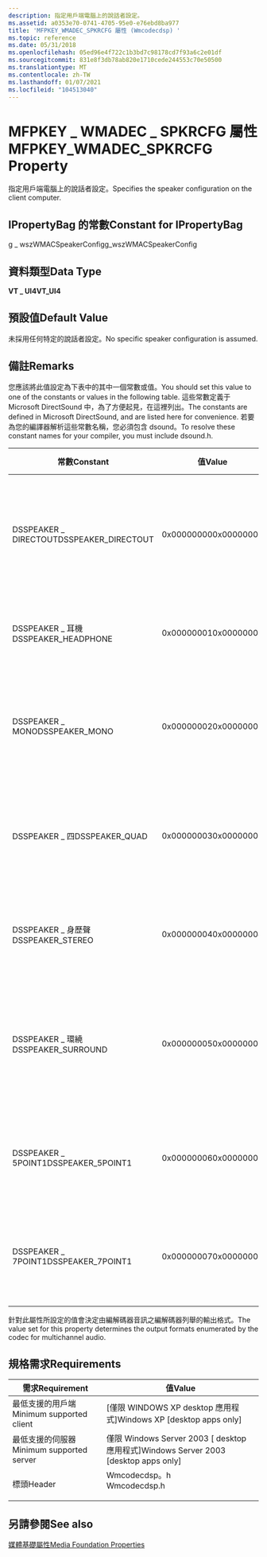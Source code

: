 ```yaml
---
description: 指定用戶端電腦上的說話者設定。
ms.assetid: a0353e70-0741-4705-95e0-e76ebd8ba977
title: 'MFPKEY_WMADEC_SPKRCFG 屬性 (Wmcodecdsp) '
ms.topic: reference
ms.date: 05/31/2018
ms.openlocfilehash: 05ed96e4f722c1b3bd7c98178cd7f93a6c2e01df
ms.sourcegitcommit: 831e8f3db78ab820e1710cede244553c70e50500
ms.translationtype: MT
ms.contentlocale: zh-TW
ms.lasthandoff: 01/07/2021
ms.locfileid: "104513040"
---
```

# <a name="mfpkey_wmadec_spkrcfg-property"></a><span data-ttu-id="546b4-103">MFPKEY \_ WMADEC \_ SPKRCFG 屬性</span><span class="sxs-lookup"><span data-stu-id="546b4-103">MFPKEY\_WMADEC\_SPKRCFG Property</span></span>

<span data-ttu-id="546b4-104">指定用戶端電腦上的說話者設定。</span><span class="sxs-lookup"><span data-stu-id="546b4-104">Specifies the speaker configuration on the client computer.</span></span>

## <a name="constant-for-ipropertybag"></a><span data-ttu-id="546b4-105">IPropertyBag 的常數</span><span class="sxs-lookup"><span data-stu-id="546b4-105">Constant for IPropertyBag</span></span>

<span data-ttu-id="546b4-106">g \_ wszWMACSpeakerConfig</span><span class="sxs-lookup"><span data-stu-id="546b4-106">g\_wszWMACSpeakerConfig</span></span>

## <a name="data-type"></a><span data-ttu-id="546b4-107">資料類型</span><span class="sxs-lookup"><span data-stu-id="546b4-107">Data Type</span></span>

<span data-ttu-id="546b4-108">**VT \_ UI4**</span><span class="sxs-lookup"><span data-stu-id="546b4-108">**VT\_UI4**</span></span>

## <a name="default-value"></a><span data-ttu-id="546b4-109">預設值</span><span class="sxs-lookup"><span data-stu-id="546b4-109">Default Value</span></span>

<span data-ttu-id="546b4-110">未採用任何特定的說話者設定。</span><span class="sxs-lookup"><span data-stu-id="546b4-110">No specific speaker configuration is assumed.</span></span>

## <a name="remarks"></a><span data-ttu-id="546b4-111">備註</span><span class="sxs-lookup"><span data-stu-id="546b4-111">Remarks</span></span>

<span data-ttu-id="546b4-112">您應該將此值設定為下表中的其中一個常數或值。</span><span class="sxs-lookup"><span data-stu-id="546b4-112">You should set this value to one of the constants or values in the following table.</span></span> <span data-ttu-id="546b4-113">這些常數定義于 Microsoft DirectSound 中，為了方便起見，在這裡列出。</span><span class="sxs-lookup"><span data-stu-id="546b4-113">The constants are defined in Microsoft DirectSound, and are listed here for convenience.</span></span> <span data-ttu-id="546b4-114">若要為您的編譯器解析這些常數名稱，您必須包含 dsound。</span><span class="sxs-lookup"><span data-stu-id="546b4-114">To resolve these constant names for your compiler, you must include dsound.h.</span></span>



| <span data-ttu-id="546b4-115">常數</span><span class="sxs-lookup"><span data-stu-id="546b4-115">Constant</span></span>             | <span data-ttu-id="546b4-116">值</span><span class="sxs-lookup"><span data-stu-id="546b4-116">Value</span></span>      | <span data-ttu-id="546b4-117">描述</span><span class="sxs-lookup"><span data-stu-id="546b4-117">Description</span></span>                                                                  |
|----------------------|------------|------------------------------------------------------------------------------|
| <span data-ttu-id="546b4-118">DSSPEAKER \_ DIRECTOUT</span><span class="sxs-lookup"><span data-stu-id="546b4-118">DSSPEAKER\_DIRECTOUT</span></span> | <span data-ttu-id="546b4-119">0x00000000</span><span class="sxs-lookup"><span data-stu-id="546b4-119">0x00000000</span></span> | <span data-ttu-id="546b4-120">系統會直接傳遞音訊，而不是針對喇叭進行設定。</span><span class="sxs-lookup"><span data-stu-id="546b4-120">The audio is passed through directly, without being configured for speakers.</span></span> |
| <span data-ttu-id="546b4-121">DSSPEAKER \_ 耳機</span><span class="sxs-lookup"><span data-stu-id="546b4-121">DSSPEAKER\_HEADPHONE</span></span> | <span data-ttu-id="546b4-122">0x00000001</span><span class="sxs-lookup"><span data-stu-id="546b4-122">0x00000001</span></span> | <span data-ttu-id="546b4-123">用戶端電腦配備耳機。</span><span class="sxs-lookup"><span data-stu-id="546b4-123">The client computer is equipped with headphones.</span></span>                             |
| <span data-ttu-id="546b4-124">DSSPEAKER \_ MONO</span><span class="sxs-lookup"><span data-stu-id="546b4-124">DSSPEAKER\_MONO</span></span>      | <span data-ttu-id="546b4-125">0x00000002</span><span class="sxs-lookup"><span data-stu-id="546b4-125">0x00000002</span></span> | <span data-ttu-id="546b4-126">用戶端電腦配備了 monoaural 喇叭。</span><span class="sxs-lookup"><span data-stu-id="546b4-126">The client computer is equipped with a monoaural speaker.</span></span>                    |
| <span data-ttu-id="546b4-127">DSSPEAKER \_ 四</span><span class="sxs-lookup"><span data-stu-id="546b4-127">DSSPEAKER\_QUAD</span></span>      | <span data-ttu-id="546b4-128">0x00000003</span><span class="sxs-lookup"><span data-stu-id="546b4-128">0x00000003</span></span> | <span data-ttu-id="546b4-129">用戶端電腦配備了 quadraphonic 喇叭。</span><span class="sxs-lookup"><span data-stu-id="546b4-129">The client computer is equipped with quadraphonic speakers.</span></span>                  |
| <span data-ttu-id="546b4-130">DSSPEAKER \_ 身歷聲</span><span class="sxs-lookup"><span data-stu-id="546b4-130">DSSPEAKER\_STEREO</span></span>    | <span data-ttu-id="546b4-131">0x00000004</span><span class="sxs-lookup"><span data-stu-id="546b4-131">0x00000004</span></span> | <span data-ttu-id="546b4-132">用戶端電腦配備了身歷聲喇叭。</span><span class="sxs-lookup"><span data-stu-id="546b4-132">The client computer is equipped with stereo speakers.</span></span>                        |
| <span data-ttu-id="546b4-133">DSSPEAKER \_ 環繞</span><span class="sxs-lookup"><span data-stu-id="546b4-133">DSSPEAKER\_SURROUND</span></span>  | <span data-ttu-id="546b4-134">0x00000005</span><span class="sxs-lookup"><span data-stu-id="546b4-134">0x00000005</span></span> | <span data-ttu-id="546b4-135">用戶端電腦配備四個聲道的環繞音效喇叭。</span><span class="sxs-lookup"><span data-stu-id="546b4-135">The client computer is equipped with four-channel surround-sound speakers.</span></span>   |
| <span data-ttu-id="546b4-136">DSSPEAKER \_ 5POINT1</span><span class="sxs-lookup"><span data-stu-id="546b4-136">DSSPEAKER\_5POINT1</span></span>   | <span data-ttu-id="546b4-137">0x00000006</span><span class="sxs-lookup"><span data-stu-id="546b4-137">0x00000006</span></span> | <span data-ttu-id="546b4-138">用戶端電腦配備了五個喇叭和一個喇叭。</span><span class="sxs-lookup"><span data-stu-id="546b4-138">The client computer is equipped with five speakers and a subwoofer.</span></span>          |
| <span data-ttu-id="546b4-139">DSSPEAKER \_ 7POINT1</span><span class="sxs-lookup"><span data-stu-id="546b4-139">DSSPEAKER\_7POINT1</span></span>   | <span data-ttu-id="546b4-140">0x00000007</span><span class="sxs-lookup"><span data-stu-id="546b4-140">0x00000007</span></span> | <span data-ttu-id="546b4-141">用戶端電腦配備了七個喇叭和一個喇叭。</span><span class="sxs-lookup"><span data-stu-id="546b4-141">The client computer is equipped with seven speakers and a subwoofer.</span></span>         |



 

<span data-ttu-id="546b4-142">針對此屬性所設定的值會決定由編解碼器音訊之編解碼器列舉的輸出格式。</span><span class="sxs-lookup"><span data-stu-id="546b4-142">The value set for this property determines the output formats enumerated by the codec for multichannel audio.</span></span>

## <a name="requirements"></a><span data-ttu-id="546b4-143">規格需求</span><span class="sxs-lookup"><span data-stu-id="546b4-143">Requirements</span></span>



| <span data-ttu-id="546b4-144">需求</span><span class="sxs-lookup"><span data-stu-id="546b4-144">Requirement</span></span> | <span data-ttu-id="546b4-145">值</span><span class="sxs-lookup"><span data-stu-id="546b4-145">Value</span></span> |
|-------------------------------------|-----------------------------------------------------------------------------------------|
| <span data-ttu-id="546b4-146">最低支援的用戶端</span><span class="sxs-lookup"><span data-stu-id="546b4-146">Minimum supported client</span></span><br/> | <span data-ttu-id="546b4-147">\[僅限 WINDOWS XP desktop 應用程式\]</span><span class="sxs-lookup"><span data-stu-id="546b4-147">Windows XP \[desktop apps only\]</span></span><br/>                                             |
| <span data-ttu-id="546b4-148">最低支援的伺服器</span><span class="sxs-lookup"><span data-stu-id="546b4-148">Minimum supported server</span></span><br/> | <span data-ttu-id="546b4-149">僅限 Windows Server 2003 \[ desktop 應用程式\]</span><span class="sxs-lookup"><span data-stu-id="546b4-149">Windows Server 2003 \[desktop apps only\]</span></span><br/>                                    |
| <span data-ttu-id="546b4-150">標頭</span><span class="sxs-lookup"><span data-stu-id="546b4-150">Header</span></span><br/>                   | <dl> <span data-ttu-id="546b4-151"><dt>Wmcodecdsp。h</dt></span><span class="sxs-lookup"><span data-stu-id="546b4-151"><dt>Wmcodecdsp.h</dt></span></span> </dl> |



## <a name="see-also"></a><span data-ttu-id="546b4-152">另請參閱</span><span class="sxs-lookup"><span data-stu-id="546b4-152">See also</span></span>

<dl> <dt>

[<span data-ttu-id="546b4-153">媒體基礎屬性</span><span class="sxs-lookup"><span data-stu-id="546b4-153">Media Foundation Properties</span></span>](media-foundation-properties.md)
</dt> </dl>

 

 




